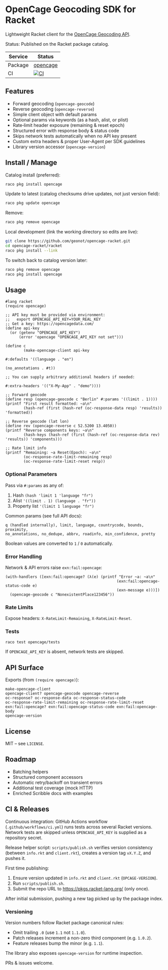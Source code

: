 OpenCage Geocoding SDK for Racket
=================================

Lightweight Racket client for the [OpenCage Geocoding API](https://opencagedata.com/api).

Status: Published on the Racket package catalog.

| Service | Status |
|---------|--------|
| Package | [opencage](https://pkgd.racket-lang.org/pkgn/package/opencage) |
| CI      | [![CI](https://github.com/geonot/opencage-racket/actions/workflows/ci.yml/badge.svg)](https://github.com/geonot/opencage-racket/actions/workflows/ci.yml) |

## Features

- Forward geocoding (`opencage-geocode`)
- Reverse geocoding (`opencage-reverse`)
- Simple client object with default params
- Optional params via keywords (as a hash, alist, or plist)
- Rate‑limit header exposure (remaining & reset epoch)
- Structured error with response body & status code
- Skips network tests automatically when no API key present
- Custom extra headers & proper User-Agent per SDK guidelines
- Library version accessor (`opencage-version`)

## Install / Manage

Catalog install (preferred):

```sh
raco pkg install opencage
```

Update to latest (catalog checksums drive updates, not just version field):

```sh
raco pkg update opencage
```

Remove:

```sh
raco pkg remove opencage
```

Local development (link the working directory so edits are live):

```sh
git clone https://github.com/geonot/opencage-racket.git
cd opencage-racket/racket
raco pkg install --link
```

To switch back to catalog version later:

```sh
raco pkg remove opencage
raco pkg install opencage
```

## Usage

```racket
#lang racket
(require opencage)

;; API key must be provided via environment:
;;   export OPENCAGE_API_KEY=YOUR_REAL_KEY
;; Get a key: https://opencagedata.com/
(define api-key
  (or (getenv "OPENCAGE_API_KEY")
      (error 'opencage "OPENCAGE_API_KEY not set")))

(define c
        (make-opencage-client api-key
                                                                                                #:defaults '((language . "en")
                                                                                                                                                 (no_annotations . #t))
                                                                                                ;; You can supply arbitrary additional headers if needed:
                                                                                                #:extra-headers '(("X-My-App" . "demo"))))

;; Forward geocode
(define resp (opencage-geocode c "Berlin" #:params '((limit . 1))))
(printf "First result formatted: ~a\n"
        (hash-ref (first (hash-ref (oc-response-data resp) 'results)) 'formatted))

;; Reverse geocode (lat lon)
(define rev (opencage-reverse c 52.5200 13.4050))
(printf "Reverse components keys: ~a\n"
        (hash-keys (hash-ref (first (hash-ref (oc-response-data rev) 'results)) 'components)))

;; Rate limit info
(printf "Remaining: ~a Reset(Epoch): ~a\n"
        (oc-response-rate-limit-remaining resp)
        (oc-response-rate-limit-reset resp))
```

### Optional Parameters

Pass via `#:params` as any of:

1. Hash `(hash 'limit 1 'language "fr")`
2. Alist `'((limit . 1) (language . "fr"))`
3. Property list `'(limit 1 language "fr")`

Common params (see full API docs):

```
q (handled internally), limit, language, countrycode, bounds, proximity,
no_annotations, no_dedupe, abbrv, roadinfo, min_confidence, pretty
```

Boolean values are converted to `1` / `0` automatically.

### Error Handling

Network & API errors raise `exn:fail:opencage`:

```racket
(with-handlers ([exn:fail:opencage? (λ(e) (printf "Error ~a: ~a\n"
                                                 (exn:fail:opencage-status-code e)
                                                 (exn-message e)))])
  (opencage-geocode c "NonexistentPlace123456"))
```

### Rate Limits

Expose headers: `X-RateLimit-Remaining`, `X-RateLimit-Reset`.

### Tests

```sh
raco test opencage/tests
```
If `OPENCAGE_API_KEY` is absent, network tests are skipped.

## API Surface

Exports (from `(require opencage)`):

```
make-opencage-client
opencage-client? opencage-geocode opencage-reverse
oc-response? oc-response-data oc-response-status-code
oc-response-rate-limit-remaining oc-response-rate-limit-reset
exn:fail:opencage? exn:fail:opencage-status-code exn:fail:opencage-body
opencage-version
```

## License

MIT – see `LICENSE`.

## Roadmap

- Batching helpers
- Structured component accessors
- Automatic retry/backoff on transient errors
- Additional test coverage (mock HTTP)
- Enriched Scribble docs with examples

## CI & Releases

Continuous integration: GitHub Actions workflow (`.github/workflows/ci.yml`) runs tests across several Racket versions. Network tests are skipped unless `OPENCAGE_API_KEY` is supplied as a repository secret.

Release helper script: `scripts/publish.sh` verifies version consistency (between `info.rkt` and `client.rkt`), creates a version tag `vX.Y.Z`, and pushes it.

First time publishing:
1. Ensure version updated in `info.rkt` and `client.rkt` (`OPCAGE-VERSION`).
2. Run `scripts/publish.sh`.
3. Submit the repo URL to https://pkgs.racket-lang.org/ (only once).

After initial submission, pushing a new tag picked up by the package index.

### Versioning

Version numbers follow Racket package canonical rules:

- Omit trailing `.0` (use `1.1` not `1.1.0`).
- Patch releases increment a non-zero third component (e.g. `1.0.2`).
- Feature releases bump the minor (e.g. `1.1`).

The library also exposes `opencage-version` for runtime inspection.

PRs & issues welcome.
